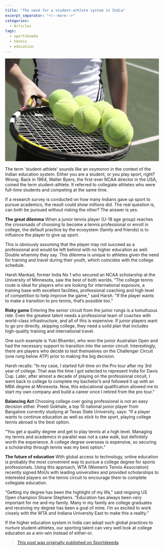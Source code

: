 ```yaml
---
title: "The need for a student-athlete system in India"
excerpt_separator: "<!--more-->"
categories:
  - Articles
tags:
  - sportskeeda
  - tennis
  - education
---
```


![tennis](/assets/images/skstudent.jpg)

The term 'student-athlete' sounds like an oxymoron in the context of the Indian education system. Either you are a student, or you play sport, right? Wrong. Back in 1964, Walter Byers, the first-ever NCAA director in the USA, coined the term student-athlete. It referred to collegiate athletes who were full-time students and competing at the same time.
<!--more-->
If a research survey is conducted on how many Indians gave up sport to pursue academics, the result could show millions did. The real question is, can both be pursued without risking the other? The answer is yes.

**The great dilemma**
When a junior tennis player (U-18 age group) reaches the crossroads of choosing to become a tennis professional or enroll in college, the default practice by the ecosystem (family and friends) is to influence the player to give up sport.

This is obviously assuming that the player may not succeed as a professional and would be left behind with no higher education as well. Double whammy they say. This dilemma is unique to athletes given the need for training and travel during their youth, which coincides with the college schedule.

Harsh Mankad, former India No 1 who secured an NCAA scholarship at the University of Minnesota, saw the best of both worlds. “The college tennis route is ideal for players who are looking for international exposure, a training base with excellent facilities, professional coaching and high level of competition to help improve the game," said Harsh. "If the player wants to make a transition to pro tennis, that’s possible too.”

**Risky game**
Entering the senior circuit from the junior rungs is a tumultuous ride. Even the greatest talent needs a professional team of coaches with world-class infrastructure, and all of this is expensive. If junior players want to go pro directly, skipping college, they need a solid plan that includes high-quality training and international travel.

One such example is Yuki Bhambri, who won the junior Australian Open and had the necessary support to transition into the senior circuit. Interestingly, there are players who decide to test themselves on the Challenger Circuit (one rung below ATP) prior to making the big decision.

Harsh recalls: “In my case, I started full-time on the Pro tour after my 3rd year of college. That was the time I got selected to represent India for Davis Cup. Later, after almost a decade of playing on the professional circuit, I went back to college to complete my bachelor’s and followed it up with an MBA degree at Minnesota. Now, this educational qualification allowed me to start my own company and build a career once I retired from the pro tour.”

**Balancing Act**
Choosing college over going professional is not an easy decision either. Preeti Gokhale, a top 10 national junior player from Bangalore currently studying at Texas State University, says: “If a player wants to continue education as well as stick to the sport, playing college tennis abroad is the best option.

"You get a quality degree and get to play tennis at a high level. Managing my tennis and academics in parallel was not a cake walk, but definitely worth the experience. A college degree overseas is expensive, so securing a scholarship through tennis was my best option.”

**The future of education**
With global access to technology, online education is probably the most convenient way to pursue a college degree for sports professionals. Using this approach, WTA (Women’s Tennis Association) recently signed MoUs with leading universities and provided scholarships to interested players on the tennis circuit to encourage them to complete collegiate education.

“Getting my degree has been the highlight of my life," said reigning US Open champion Sloane Stephens. “Education has always been very important for me and my family. Many in my family are college graduates and receiving my degree has been a goal of mine. I’m so excited to work closely with the WTA and Indiana University East to make this a reality.”

If the higher education system in India can adopt such global practices to nurture student-athletes, our sporting talent can very well look at college education as a win-win instead of either-or.

> [This post was originally published on Sportskeeda](https://www.sportskeeda.com/tennis/will-india-ever-be-able-to-support-the-student-athlete/)